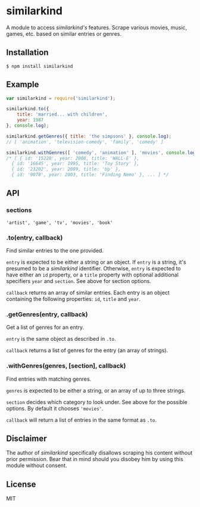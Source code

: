 # similarkind
A module to access *similarkind's* features. Scrape various movies, music,
games, etc. based on similar entries or genres.

## Installation
    $ npm install similarkind

## Example
```javascript
var similarkind = require('similarkind');

similarkind.to({
    title: 'married... with children',
    year: 1987
}, console.log);

similarkind.getGenres({ title: 'the simpsons' }, console.log);
// [ 'animation', 'television-comedy', 'family', 'comedy' ]

similarkind.withGenres([ 'comedy', 'animation' ], 'movies', console.log);
/* [ { id: '15228', year: 2008, title: 'WALL-E' },
  { id: '16645', year: 1995, title: 'Toy Story' },
  { id: '23202', year: 2009, title: 'Up' },
  { id: '9078', year: 2003, title: 'Finding Nemo' }, ... ] */
```

## API
### sections
`'artist', 'game', 'tv', 'movies', 'book'`

### .to(entry, callback)
Find similar entries to the one provided.

`entry` is expected to be either a string or an object. If `entry` is a string,
it's presumed to be a *similarkind* identifier.
Otherwise, `entry` is expected to have either an `id` property, or a `title`
property with optional additional specifiers `year` and `section`. See above
for section options.

`callback` returns an array of similar entries. Each entry is an object
containing the following properties: `id`, `title` and `year`.

### .getGenres(entry, callback)
Get a list of genres for an entry.

`entry` is the same object as described in `.to`.

`callback` returns a list of genres for the entry (an array of strings).

### .withGenres(genres, [section], callback)
Find entries with matching genres.

`genres` is expected to be either a string, or an array of up to three strings.

`section` decides which category to look under. See above for the possible
options. By default it chooses `'movies'`.

`callback` will return a list of entries in the same format as `.to`.

## Disclaimer
The author of *similarkind* specifically disallows scraping his content without
prior permission. Bear that in mind should you disobey him by using this module
without consent.

## License
MIT
